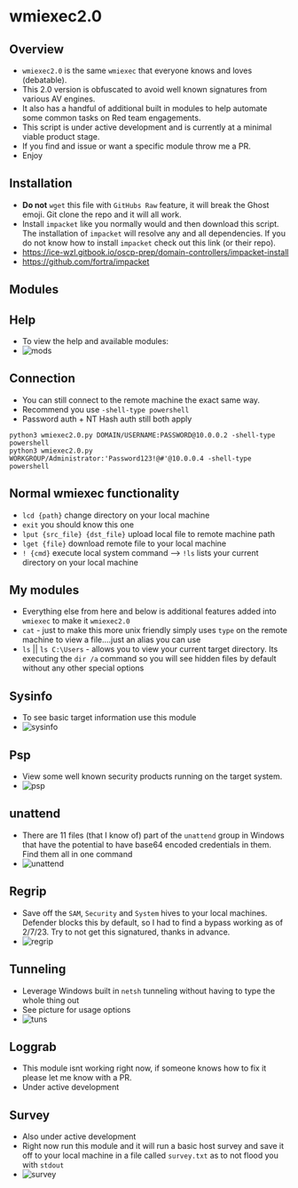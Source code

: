 # wmiexec2.0
## Overview
- `wmiexec2.0` is the same `wmiexec` that everyone knows and loves (debatable).  
- This 2.0 version is obfuscated to avoid well known signatures from various AV engines.  
- It also has a handful of additional built in modules to help automate some common tasks on Red team engagements.  
- This script is under active development and is currently at a minimal viable product stage.  
- If you find and issue or want a specific module throw me a PR. 
- Enjoy 
## Installation
- **Do not** `wget` this file with `GitHubs Raw` feature, it will break the Ghost emoji. Git clone the repo and it will all work.
- Install `impacket` like you normally would and then download this script.  The installation of `impacket` will resolve any and all dependencies.  If you do not know how to install `impacket` check out this link (or their repo).
- https://ice-wzl.gitbook.io/oscp-prep/domain-controllers/impacket-install 
- https://github.com/fortra/impacket
## Modules 
## Help 
- To view the help and available modules:
- ![mods](https://user-images.githubusercontent.com/75596877/217378727-77c423c0-312a-47ef-90dd-cf4b3acf2804.png)
## Connection
- You can still connect to the remote machine the exact same way.
- Recommend you use `-shell-type powershell` 
- Password auth + NT Hash auth still both apply 
````
python3 wmiexec2.0.py DOMAIN/USERNAME:PASSWORD@10.0.0.2 -shell-type powershell
python3 wmiexec2.0.py WORKGROUP/Administrator:'Password123!@#'@10.0.0.4 -shell-type powershell
````
## Normal wmiexec functionality 
- `lcd {path}` change directory on your local machine
- `exit` you should know this one
- `lput {src_file} {dst_file}` upload local file to remote machine path 
- `lget {file}` download remote file to your local machine
- `! {cmd}` execute local system command --> `!ls` lists your current directory on your local machine 
## My modules
- Everything else from here and below is additional features added into `wmiexec` to make it `wmiexec2.0`
- `cat` - just to make this more unix friendly simply uses `type` on the remote machine to view a file....just an alias you can use
- `ls` || `ls C:\Users` - allows you to view your current target directory. Its executing the `dir /a` command so you will see hidden files by default without any other special options
## Sysinfo
- To see basic target information use this module
- ![sysinfo](https://user-images.githubusercontent.com/75596877/217378824-d1c3035c-ded6-44bf-88dc-66185ad46a62.png)
## Psp
- View some well known security products running on the target system.
- ![psp](https://user-images.githubusercontent.com/75596877/217379644-57029cef-0651-4017-ae31-6c0f48e33597.png)
## unattend
- There are 11 files (that I know of) part of the `unattend` group in Windows that have the potential to have base64 encoded credentials in them. Find them all in one command
- ![unattend](https://user-images.githubusercontent.com/75596877/217379773-ef4ce892-d961-4aa4-9bda-5ebe40b171a0.png)
## Regrip
- Save off the `SAM`, `Security` and `System` hives to your local machines.  Defender blocks this by default, so I had to find a bypass working as of 2/7/23.  Try to not get this signatured, thanks in advance.
- ![regrip](https://user-images.githubusercontent.com/75596877/217379936-deee6179-238b-4a80-b342-e29e1a4e865b.png)
## Tunneling
- Leverage Windows built in `netsh` tunneling without having to type the whole thing out 
- See picture for usage options
- ![tuns](https://user-images.githubusercontent.com/75596877/217380037-21698459-fe6d-42d5-90f2-41463681a525.png)
## Loggrab
- This module isnt working right now, if someone knows how to fix it please let me know with a PR.
- Under active development
## Survey
- Also under active development
- Right now run this module and it will run a basic host survey and save it off to your local machine in a file called `survey.txt` as to not flood you with `stdout`
- ![survey](https://user-images.githubusercontent.com/75596877/217380259-d394762c-892a-4b02-8caa-510a5583e8eb.png)
